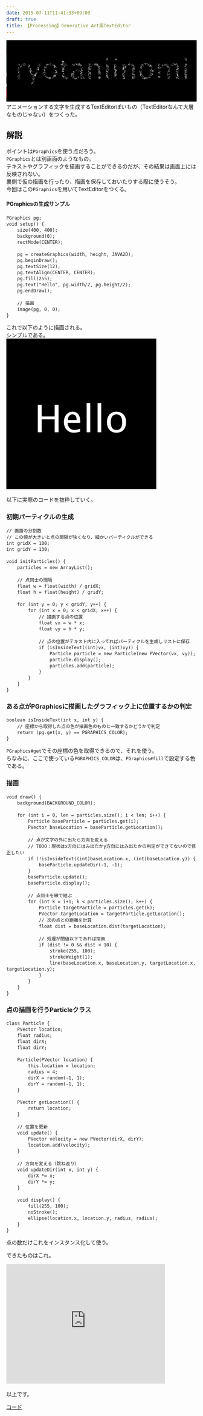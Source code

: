 ```yaml
---
date: 2015-07-11T11:41:33+09:00
draft: true
title: 【Processing】Generative Art風TextEditor
---
```

![](../../../images/processing/image_animated_text.png)
アニメーションする文字を生成するTextEditorぽいもの（TextEditorなんて大層なものじゃない）をつくった。  

## 解説
ポイントは`PGraphics`を使う点だろう。  
`PGraphics`とは別画面のようなもの。  
テキストやグラフィックを描画することができるのだが、その結果は画面上には反映されない。  
裏側で仮の描画を行ったり、描画を保存しておいたりする際に使うそう。  
今回はこの`PGraphics`を用いてTextEditorをつくる。  

#### PGraphicsの生成サンプル
```
PGraphics pg;
void setup() {
    size(400, 400);
    background(0);
    rectMode(CENTER);

    pg = createGraphics(width, height, JAVA2D);
    pg.beginDraw();
    pg.textSize(12);
    pg.textAlign(CENTER, CENTER);
    pg.fill(255);
    pg.text("Hello", pg.width/2, pg.height/2);
    pg.endDraw();

    // 描画
    image(pg, 0, 0);
}
```
これで以下のように描画される。  
シンプルである。  
![](../../../images/processing/image_pgraphics_sample.png)

以下に実際のコードを抜粋していく。

### 初期パーティクルの生成
```
// 画面の分割数
// この値が大きいと点の間隔が狭くなり、細かいパーティクルができる
int gridX = 100;
int gridY = 130;

void initParticles() {
    particles = new ArrayList();

    // 点同士の間隔
    float w = float(width) / gridX;
    float h = float(height) / gridY;

    for (int y = 0; y < gridY; y++) {
        for (int x = 0; x < gridX; x++) {
            // 描画する点の位置
            float vx = w * x;
            float vy = h * y;

            // 点の位置がテキスト内に入ってればパーティクルを生成しリストに保存
            if (isInsideText((int)vx, (int)vy)) {
                Particle particle = new Particle(new PVector(vx, vy));
                particle.display();
                particles.add(particle);
            }
        }
    }
}
```

### ある点がPGraphicsに描画したグラフィック上に位置するかの判定
```
boolean isInsideText(int x, int y) {
    // 座標から取得した点の色が描画色のものと一致するかどうかで判定
    return (pg.get(x, y) == PGRAPHICS_COLOR);
}
```
`PGraphics#get`でその座標の色を取得できるので、それを使う。  
ちなみに、ここで使っている`PGRAPHICS_COLOR`は、`PGraphics#fill`で設定する色である。  

### 描画
```
void draw() {
    background(BACKGROUND_COLOR);

    for (int i = 0, len = particles.size(); i < len; i++) {
        Particle baseParticle = particles.get(i);
        PVector baseLocation = baseParticle.getLocation();

        // 点が文字の外に出たら方向を変える
        // TODO：現状はx方向にはみ出たかy方向にはみ出たかの判定ができてないので修正したい
        if (!isInsideText((int)baseLocation.x, (int)baseLocation.y)) {
            baseParticle.updateDir(-1, -1);
        }
        baseParticle.update();
        baseParticle.display();

        // 点同士を線で結ぶ
        for (int k = i+1; k < particles.size(); k++) {
            Particle targetParticle = particles.get(k);
            PVector targetLocation = targetParticle.getLocation();
            // 次の点との距離を計算
            float dist = baseLocation.dist(targetLocation);

            // 処理が閾値以下であれば描画
            if (dist != 0 && dist < 10) {
                stroke(255, 100);
                strokeWeight(1);
                line(baseLocation.x, baseLocation.y, targetLocation.x, targetLocation.y);
            }
        }
    }
}
```

### 点の描画を行うParticleクラス
```
class Particle {
    PVector location;
    float radius;
    float dirX;
    float dirY;

    Particle(PVector location) {
        this.location = location;
        radius = 4;
        dirX = random(-1, 1);
        dirY = random(-1, 1);
    }

    PVector getLocation() {
        return location;
    }

    // 位置を更新
    void update() {
        PVector velocity = new PVector(dirX, dirY);
        location.add(velocity);
    }

    // 方向を変える（跳ね返り）
    void updateDir(int x, int y) {
        dirX *= x;
        dirY *= y;
    }

    void display() {
        fill(255, 100);
        noStroke();
        ellipse(location.x, location.y, radius, radius);
    }
}
```
点の数だけこれをインスタンス化して使う。  

できたものはこれ。  

<iframe width="420" height="315" src="https://www.youtube.com/embed/-6pOM5faOIY" frameborder="0" allowfullscreen></iframe>


以上です。  

[コード](https://github.com/nomi1126/processing_work/tree/master/2015_07_05_animationText/animationText)

